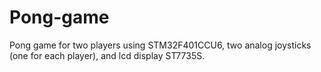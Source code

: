 # Pong-game
Pong game for two players using STM32F401CCU6, two analog joysticks (one for each player), and lcd display ST7735S.

